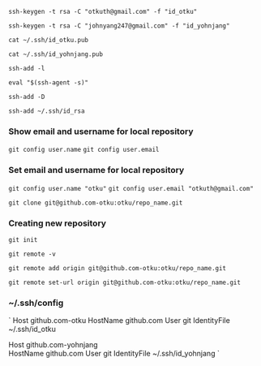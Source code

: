`ssh-keygen -t rsa -C "otkuth@gmail.com" -f "id_otku"`

`ssh-keygen -t rsa -C "johnyang247@gmail.com" -f "id_yohnjang"`

`cat ~/.ssh/id_otku.pub`

`cat ~/.ssh/id_yohnjang.pub`


`ssh-add -l`

`eval "$(ssh-agent -s)"`

`ssh-add -D`

`ssh-add ~/.ssh/id_rsa`

### Show email and username for local repository

`git config user.name`
`git config user.email`


### Set email and username for local repository

`git config user.name "otku"`
`git config user.email "otkuth@gmail.com"`


`git clone git@github.com-otku:otku/repo_name.git`

### Creating new repository
`git init`

`git remote -v`

`git remote add origin git@github.com-otku:otku/repo_name.git`

`git remote set-url origin git@github.com-otku:otku/repo_name.git`


### ~/.ssh/config

`
Host github.com-otku
   HostName github.com
   User git
   IdentityFile ~/.ssh/id_otku

Host github.com-yohnjang   
   HostName github.com
   User git
   IdentityFile ~/.ssh/id_yohnjang
`


